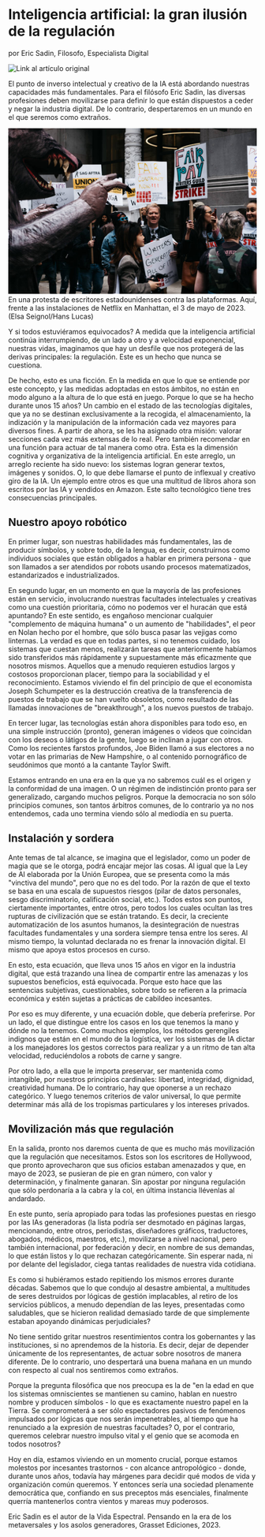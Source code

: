 # Inteligencia artificial: la gran ilusión de la regulación
por Eric Sadin, Filosofo, Especialista Digital


![Link al artículo original](https://www.liberation.fr/idees-et-debats/tribunes/intelligence-artificielle-la-grande-illusion-de-la-regulation-20240229_D4YE7H7FJNAD7GKZ76S4XU2ALM/)

El punto de inverso intelectual y creativo de la IA está abordando nuestras capacidades más fundamentales. 
Para el filósofo Eric Sadin, las diversas profesiones deben movilizarse para definir lo que están dispuestos
a ceder y negar la industria digital. De lo contrario, despertaremos en un mundo en el que seremos como extraños.

![im1](sadin_image1.jpg)
En una protesta de escritores estadounidenses contra las plataformas. Aquí, frente a las instalaciones de Netflix en Manhattan, el 3 de mayo de 2023. (Elsa Seignol/Hans Lucas)


Y si todos estuviéramos equivocados? A medida que la inteligencia artificial continúa interrumpiendo, de un lado a otro y a velocidad exponencial, nuestras vidas, imaginamos que hay un desfile que nos protegerá de las derivas principales: la regulación. Este es un hecho que nunca se cuestiona.

De hecho, esto es una ficción. En la medida en que lo que se entiende por este concepto, y las medidas adoptadas en estos ámbitos, no están en modo alguno a la altura de lo que está en juego.
Porque lo que se ha hecho durante unos 15 años? Un cambio en el estado de las tecnologías digitales, que ya no se destinan exclusivamente a la recogida, el almacenamiento, la indización y la manipulación de la información cada vez mayores para diversos fines. A partir de ahora, se les ha asignado otra misión: valorar secciones cada vez más extensas de lo real. Pero también recomendar en una función para actuar de tal manera como otra. Esta es la dimensión cognitiva y organizativa de la inteligencia artificial. En este arreglo, un arreglo reciente ha sido nuevo: los sistemas logran generar textos, imágenes y sonidos. O, lo que debe llamarse el punto de inflexual y creativo giro de la IA. Un ejemplo entre otros es que una multitud de libros ahora son escritos por las IA y vendidos en Amazon. Este salto tecnológico tiene tres consecuencias principales.


## Nuestro apoyo robótico


En primer lugar, son nuestras habilidades más fundamentales, las de producir símbolos, y sobre todo, de la lengua, es decir, construirnos como individuos sociales que están obligados a hablar en primera persona - que son llamados a ser atendidos por robots usando procesos matematizados, estandarizados e industrializados.

En segundo lugar, en un momento en que la mayoría de las profesiones están en servicio, involucrando nuestras facultades intelectuales y creativas como una cuestión prioritaria, cómo no podemos ver el huracán que está apuntando? En este sentido, es engañoso mencionar cualquier "complemento de máquina humana" o un aumento de "habilidades", el peor en Nolan hecho por el hombre, que sólo busca pasar las vejigas como linternas. La verdad es que en todas partes, si no tenemos cuidado, los sistemas que cuestan menos, realizarán tareas que anteriormente habíamos sido transferidos más rápidamente y supuestamente más eficazmente que nosotros mismos. Aquellos que a menudo requieren estudios largos y costosos proporcionan placer, tiempo para la sociabilidad y el reconocimiento. Estamos viviendo el fin del principio de que el economista Joseph Schumpeter es la destrucción creativa de la transferencia de puestos de trabajo que se han vuelto obsoletos, como resultado de las llamadas innovaciones de "breakthrough", a los nuevos puestos de trabajo.

En tercer lugar, las tecnologías están ahora disponibles para todo eso, en una simple instrucción (pronto), generan imágenes o videos que coincidan con los deseos o látigos de la gente, luego se inclinan a jugar con otros. Como los recientes farstos profundos, Joe Biden llamó a sus electores a no votar en las primarias de New Hampshire, o al contenido pornográfico de seudónimos que montó a la cantante Taylor Swift.

Estamos entrando en una era en la que ya no sabremos cuál es el origen y la conformidad de una imagen. O un régimen de indistinción pronto para ser generalizado, cargando muchos peligros. Porque la democracia no son sólo principios comunes, son tantos árbitros comunes, de lo contrario ya no nos entendemos, cada uno termina viendo sólo al mediodía en su puerta.


## Instalación y sordera


Ante temas de tal alcance, se imagina que el legislador, como un poder de magia que se le otorga, podrá encajar mejor las cosas. Al igual que la Ley de AI elaborada por la Unión Europea, que se presenta como la más "vinctiva del mundo", pero que no es del todo. Por la razón de que el texto se basa en una escala de supuestos riesgos (pilar de datos personales, sesgo discriminatorio, calificación social, etc.). Todos estos son puntos, ciertamente importantes, entre otros, pero todos los cuales ocultan las tres rupturas de civilización que se están tratando. Es decir, la creciente automatización de los asuntos humanos, la desintegración de nuestras facultades fundamentales y una sordera siempre tensa entre los seres. Al mismo tiempo, la voluntad declarada no es frenar la innovación digital. El mismo que apoya estos procesos en curso.

En esto, esta ecuación, que lleva unos 15 años en vigor en la industria digital, que está trazando una línea de compartir entre las amenazas y los supuestos beneficios, está equivocada. Porque esto hace que las sentencias subjetivas, cuestionables, sobre todo se refieren a la primacía económica y estén sujetas a prácticas de cabildeo incesantes.

Por eso es muy diferente, y una ecuación doble, que debería preferirse. Por un lado, el que distingue entre los casos en los que tenemos la mano y dónde no la tenemos. Como muchos ejemplos, los métodos gerengiles indignos que están en el mundo de la logística, ver los sistemas de IA dictar a los manejadores los gestos correctos para realizar y a un ritmo de tan alta velocidad, reduciéndolos a robots de carne y sangre.

Por otro lado, a ella que le importa preservar, ser mantenida como intangible, por nuestros principios cardinales: libertad, integridad, dignidad, creatividad humana. De lo contrario, hay que oponerse a un rechazo categórico. Y luego tenemos criterios de valor universal, lo que permite determinar más allá de los tropismas particulares y los intereses privados.


## Movilización más que regulación


En la salida, pronto nos daremos cuenta de que es mucho más movilización que la regulación que necesitamos. Estos son los escritores de Hollywood, que pronto aprovecharon que sus oficios estaban amenazados y que, en mayo de 2023, se pusieran de pie en gran número, con valor y determinación, y finalmente ganaran. Sin apostar por ninguna regulación que sólo perdonaría a la cabra y la col, en última instancia llévenlas al andardado.

En este punto, sería apropiado para todas las profesiones puestas en riesgo por las IAs generadoras (la lista podría ser desmotado en páginas largas, mencionando, entre otros, periodistas, diseñadores gráficos, traductores, abogados, médicos, maestros, etc.), movilizarse a nivel nacional, pero también internacional, por federación y decir, en nombre de sus demandas, lo que están listos y lo que rechazan categóricamente. Sin esperar nada, ni por delante del legislador, ciega tantas realidades de nuestra vida cotidiana.

Es como si hubiéramos estado repitiendo los mismos errores durante décadas. Sabemos que lo que condujo al desastre ambiental, a multitudes de seres destruidos por lógicas de gestión implacables, al retiro de los servicios públicos, a menudo dependían de las leyes, presentadas como saludables, que se hicieron realidad demasiado tarde de que simplemente estaban apoyando dinámicas perjudiciales?

No tiene sentido gritar nuestros resentimientos contra los gobernantes y las instituciones, si no aprendemos de la historia. Es decir, dejar de depender únicamente de los representantes, de actuar sobre nosotros de manera diferente. De lo contrario, uno despertará una buena mañana en un mundo con respecto al cual nos sentiremos como extraños.

Porque la pregunta filosófica que nos preocupa es la de "en la edad en que los sistemas omniscientes se mantienen su camino, hablan en nuestro nombre y producen símbolos - lo que es exactamente nuestro papel en la Tierra. Se comprometerá a ser sólo espectadores pasivos de fenómenos impulsados por lógicas que nos serán impenetrables, al tiempo que ha renunciado a la expresión de nuestras facultades? O, por el contrario, queremos celebrar nuestro impulso vital y el genio que se acomoda en todos nosotros?

Hoy en día, estamos viviendo en un momento crucial, porque estamos molestos por incesantes trastornos - con alcance antropológico - donde, durante unos años, todavía hay márgenes para decidir qué modos de vida y organización común queremos. Y entonces sería una sociedad plenamente democrática que, confiando en sus preceptos más esenciales, finalmente querría mantenerlos contra vientos y mareas muy poderosos.


Eric Sadin es el autor de la Vida Espectral. Pensando en la era de los metaversales y los asolos generadores, Grasset Ediciones, 2023.
